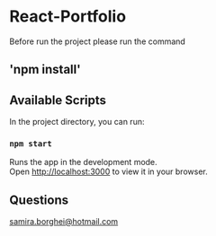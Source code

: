 # React-Portfolio


Before run the project please run the command 

## 'npm install'

## Available Scripts

In the project directory, you can run:

### `npm start`

Runs the app in the development mode.\
Open [http://localhost:3000](http://localhost:3000) to view it in your browser.
 ## Questions
 samira.borghei@hotmail.com
